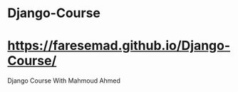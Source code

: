 # Django-Course

# https://faresemad.github.io/Django-Course/

<!-- - Visit a [live demo](https://faresemad.github.io/Django-Course/) of the project. -->

Django Course With Mahmoud Ahmed
